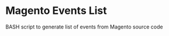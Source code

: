 Magento Events List
===================

BASH script to generate list of events from Magento source code

